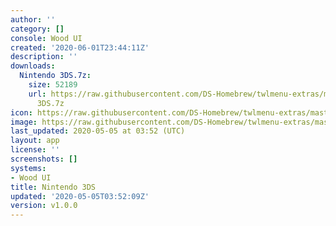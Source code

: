 ```yaml
---
author: ''
category: []
console: Wood UI
created: '2020-06-01T23:44:11Z'
description: ''
downloads:
  Nintendo 3DS.7z:
    size: 52189
    url: https://raw.githubusercontent.com/DS-Homebrew/twlmenu-extras/master/_nds/TWiLightMenu/akmenu/themes/Nintendo
      3DS.7z
icon: https://raw.githubusercontent.com/DS-Homebrew/twlmenu-extras/master/_nds/TWiLightMenu/akmenu/themes/meta/Nintendo%203DS/icon.png
image: https://raw.githubusercontent.com/DS-Homebrew/twlmenu-extras/master/_nds/TWiLightMenu/akmenu/themes/meta/Nintendo%203DS/icon.png
last_updated: 2020-05-05 at 03:52 (UTC)
layout: app
license: ''
screenshots: []
systems:
- Wood UI
title: Nintendo 3DS
updated: '2020-05-05T03:52:09Z'
version: v1.0.0
---
```

